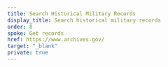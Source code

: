 ```yaml
---
title: Search Historical Military Records
display_title: Search historical military records
order: 8
spoke: Get records
href: https://www.archives.gov/
target: "_blank"
private: true
---
```

